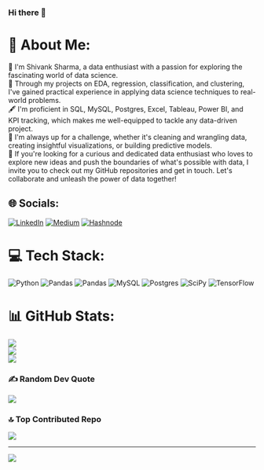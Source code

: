 ### Hi there 👋

# 💫 About Me:
🙂  I'm Shivank Sharma, a data enthusiast with a passion for exploring the fascinating world of data science.<br>🌱  Through my projects on EDA, regression, classification, and clustering, I've gained practical experience in applying data science techniques to real-world problems.<br>🖋️  I'm proficient in SQL, MySQL, Postgres, Excel, Tableau, Power BI, and KPI tracking, which makes me well-equipped to tackle any data-driven project.<br>🥷  I'm always up for a challenge, whether it's cleaning and wrangling data, creating insightful visualizations, or building predictive models.<br>🤝  If you're looking for a curious and dedicated data enthusiast who loves to explore new ideas and push the boundaries of what's possible with data, I invite you to check out my GitHub repositories and get in touch. Let's collaborate and unleash the power of data together!


## 🌐 Socials:
[![LinkedIn](https://img.shields.io/badge/LinkedIn-%230077B5.svg?logo=linkedin&logoColor=white)](https://linkedin.com/in/shivank-sharma-23ds) [![Medium](https://img.shields.io/badge/Medium-12100E?logo=medium&logoColor=white)](https://medium.com/@@shivank_sharma) [![Hashnode](https://img.shields.io/badge/Hashnode-%230077B5.svg?logo=hashnode&logoColor=white)](https://shivanksharma.hashnode.dev/)

# 💻 Tech Stack:
![Python](https://img.shields.io/badge/python-3670A0?style=for-the-badge&logo=python&logoColor=ffdd54) ![Pandas](https://img.shields.io/badge/pandas-%23150458.svg?style=for-the-badge&logo=pandas&logoColor=white) ![Pandas](https://img.shields.io/badge/pandas-%23150458.svg?style=for-the-badge&logo=pandas&logoColor=white) ![MySQL](https://img.shields.io/badge/mysql-%2300f.svg?style=for-the-badge&logo=mysql&logoColor=white) ![Postgres](https://img.shields.io/badge/postgres-%23316192.svg?style=for-the-badge&logo=postgresql&logoColor=white) ![SciPy](https://img.shields.io/badge/SciPy-%230C55A5.svg?style=for-the-badge&logo=scipy&logoColor=%white) ![TensorFlow](https://img.shields.io/badge/TensorFlow-%23FF6F00.svg?style=for-the-badge&logo=TensorFlow&logoColor=white)
# 📊 GitHub Stats:
![](https://github-readme-stats.vercel.app/api?username=Shivankb&theme=react&hide_border=false&include_all_commits=true&count_private=false)<br/>
![](https://github-readme-streak-stats.herokuapp.com/?user=Shivankb&theme=react&hide_border=false)<br/>
![](https://github-readme-stats.vercel.app/api/top-langs/?username=Shivankb&theme=react&hide_border=false&include_all_commits=true&count_private=false&layout=compact)

### ✍️ Random Dev Quote
![](https://quotes-github-readme.vercel.app/api?type=horizontal&theme=gruvbox)

### 🔝 Top Contributed Repo
![](https://github-contributor-stats.vercel.app/api?username=Shivankb&limit=5&theme=tokyonight&combine_all_yearly_contributions=true)

---
[![](https://visitcount.itsvg.in/api?id=Shivankb&icon=0&color=0)](https://visitcount.itsvg.in)

<!-- Proudly created with GPRM ( https://gprm.itsvg.in ) -->
